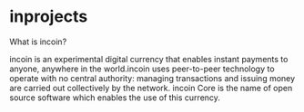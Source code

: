 # inprojects




What is incoin?

incoin is an experimental digital currency that enables instant payments to anyone, anywhere in the world.incoin uses peer-to-peer technology to operate with no central authority: managing transactions and issuing money are carried out collectively by the network. incoin Core is the name of open source software which enables the use of this currency.
